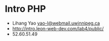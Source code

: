 # Intro PHP

* Lihang Yao <yao-l@webmail.uwinnipeg.ca>
* http://intro.leon-web-dev.com/lab4/public/
* 52.60.51.49